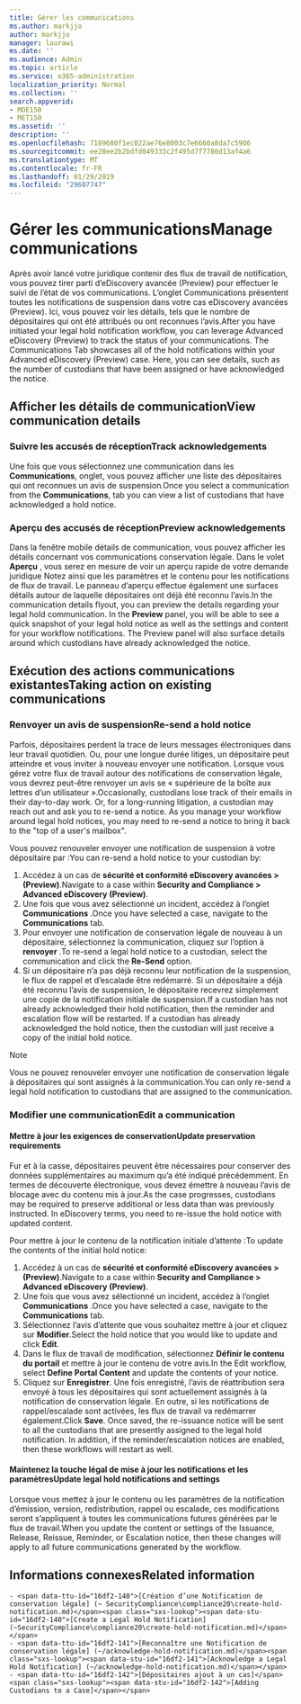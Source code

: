 ```yaml
---
title: Gérer les communications
ms.author: markjjo
author: markjjo
manager: laurawi
ms.date: ''
ms.audience: Admin
ms.topic: article
ms.service: o365-administration
localization_priority: Normal
ms.collection: ''
search.appverid:
- MOE150
- MET150
ms.assetid: ''
description: ''
ms.openlocfilehash: 7189680f1ec022ae76e8003c7e6660a8da7c5906
ms.sourcegitcommit: ee28ee2b2bdfd049333c2f495d7f7780d13af4a6
ms.translationtype: MT
ms.contentlocale: fr-FR
ms.lasthandoff: 01/29/2019
ms.locfileid: "29607747"
---
```

# <a name="manage-communications"></a><span data-ttu-id="16df2-102">Gérer les communications</span><span class="sxs-lookup"><span data-stu-id="16df2-102">Manage communications</span></span>

<span data-ttu-id="16df2-p101">Après avoir lancé votre juridique contenir des flux de travail de notification, vous pouvez tirer parti d’eDiscovery avancée (Preview) pour effectuer le suivi de l’état de vos communications. L’onglet Communications présentent toutes les notifications de suspension dans votre cas eDiscovery avancées (Preview). Ici, vous pouvez voir les détails, tels que le nombre de dépositaires qui ont été attribués ou ont reconnues l’avis.</span><span class="sxs-lookup"><span data-stu-id="16df2-p101">After you have initiated your legal hold notification workflow, you can leverage  Advanced eDiscovery (Preview) to track the status of your communications. The Communications Tab showcases all of the hold notifications within your Advanced eDiscovery (Preview) case. Here, you can see details, such as the number of custodians that have been assigned or have acknowledged the notice.</span></span>

## <a name="view-communication-details"></a><span data-ttu-id="16df2-106">Afficher les détails de communication</span><span class="sxs-lookup"><span data-stu-id="16df2-106">View communication details</span></span>

### <a name="track-acknowledgements"></a><span data-ttu-id="16df2-107">Suivre les accusés de réception</span><span class="sxs-lookup"><span data-stu-id="16df2-107">Track acknowledgements</span></span>

<span data-ttu-id="16df2-108">Une fois que vous sélectionnez une communication dans les **Communications**, onglet, vous pouvez afficher une liste des dépositaires qui ont reconnues un avis de suspension.</span><span class="sxs-lookup"><span data-stu-id="16df2-108">Once you select a communication from the **Communications**, tab you can view a list of custodians that have acknowledged a hold notice.</span></span> 

### <a name="preview-acknowledgements"></a><span data-ttu-id="16df2-109">Aperçu des accusés de réception</span><span class="sxs-lookup"><span data-stu-id="16df2-109">Preview acknowledgements</span></span>

<span data-ttu-id="16df2-p102">Dans la fenêtre mobile détails de communication, vous pouvez afficher les détails concernant vos communications conservation légale. Dans le volet **Aperçu** , vous serez en mesure de voir un aperçu rapide de votre demande juridique Notez ainsi que les paramètres et le contenu pour les notifications de flux de travail. Le panneau d’aperçu effectue également une surfaces détails autour de laquelle dépositaires ont déjà été reconnu l’avis.</span><span class="sxs-lookup"><span data-stu-id="16df2-p102">In the communication details flyout, you can preview the details regarding your legal hold communication. In the **Preview** panel, you will be able to see a quick snapshot of your legal hold notice as well as the settings and content for your workflow notifications. The Preview panel will also surface details around which custodians have already acknowledged the notice.</span></span>

## <a name="taking-action-on-existing-communications"></a><span data-ttu-id="16df2-113">Exécution des actions communications existantes</span><span class="sxs-lookup"><span data-stu-id="16df2-113">Taking action on existing communications</span></span>

### <a name="re-send-a-hold-notice"></a><span data-ttu-id="16df2-114">Renvoyer un avis de suspension</span><span class="sxs-lookup"><span data-stu-id="16df2-114">Re-send a hold notice</span></span>

<span data-ttu-id="16df2-p103">Parfois, dépositaires perdent la trace de leurs messages électroniques dans leur travail quotidien. Ou, pour une longue durée litiges, un dépositaire peut atteindre et vous inviter à nouveau envoyer une notification. Lorsque vous gérez votre flux de travail autour des notifications de conservation légale, vous devrez peut-être renvoyer un avis se « supérieure de la boîte aux lettres d’un utilisateur ».</span><span class="sxs-lookup"><span data-stu-id="16df2-p103">Occasionally, custodians lose track of their emails in their day-to-day work. Or, for a long-running litigation, a custodian may reach out and ask you to re-send a notice. As you manage your workflow around legal hold notices, you may need to re-send a notice to bring it back to the "top of a user's mailbox".</span></span>

<span data-ttu-id="16df2-118">Vous pouvez renouveler envoyer une notification de suspension à votre dépositaire par :</span><span class="sxs-lookup"><span data-stu-id="16df2-118">You can re-send a hold notice to your custodian by:</span></span>
1. <span data-ttu-id="16df2-119">Accédez à un cas de **sécurité et conformité eDiscovery avancées > (Preview)**.</span><span class="sxs-lookup"><span data-stu-id="16df2-119">Navigate to a case within **Security and Compliance > Advanced eDiscovery (Preview)**.</span></span>
2. <span data-ttu-id="16df2-120">Une fois que vous avez sélectionné un incident, accédez à l’onglet **Communications** .</span><span class="sxs-lookup"><span data-stu-id="16df2-120">Once you have selected a case, navigate to the **Communications** tab.</span></span>
3. <span data-ttu-id="16df2-121">Pour envoyer une notification de conservation légale de nouveau à un dépositaire, sélectionnez la communication, cliquez sur l’option à **renvoyer** .</span><span class="sxs-lookup"><span data-stu-id="16df2-121">To re-send a legal hold notice to a custodian, select the communication and click the **Re-Send** option.</span></span>
4. <span data-ttu-id="16df2-p104">Si un dépositaire n’a pas déjà reconnu leur notification de la suspension, le flux de rappel et d’escalade être redémarré. Si un dépositaire a déjà été reconnu l’avis de suspension, le dépositaire recevrez simplement une copie de la notification initiale de suspension.</span><span class="sxs-lookup"><span data-stu-id="16df2-p104">If a custodian has not already acknowledged their hold notification, then the reminder and escalation flow will be restarted. If a custodian has already acknowledged the hold notice, then the custodian will just receive a copy of the initial hold notice.</span></span>

> [!NOTE]
> <span data-ttu-id="16df2-124">Vous ne pouvez renouveler envoyer une notification de conservation légale à dépositaires qui sont assignés à la communication.</span><span class="sxs-lookup"><span data-stu-id="16df2-124">You can only re-send a legal hold notification to custodians that are assigned to the communication.</span></span> 

### <a name="edit-a-communication"></a><span data-ttu-id="16df2-125">Modifier une communication</span><span class="sxs-lookup"><span data-stu-id="16df2-125">Edit a communication</span></span>

#### <a name="update-preservation-requirements"></a><span data-ttu-id="16df2-126">Mettre à jour les exigences de conservation</span><span class="sxs-lookup"><span data-stu-id="16df2-126">Update preservation requirements</span></span>
  
<span data-ttu-id="16df2-p105">Fur et à la casse, dépositaires peuvent être nécessaires pour conserver des données supplémentaires au maximum qu’a été indiqué précédemment. En termes de découverte électronique, vous devez émettre à nouveau l’avis de blocage avec du contenu mis à jour.</span><span class="sxs-lookup"><span data-stu-id="16df2-p105">As the case progresses, custodians may be required to preserve additional or less data than was previously instructed. In eDiscovery terms, you need to re-issue the hold notice with updated content.</span></span>

<span data-ttu-id="16df2-129">Pour mettre à jour le contenu de la notification initiale d’attente :</span><span class="sxs-lookup"><span data-stu-id="16df2-129">To update the contents of the initial hold notice:</span></span>

1. <span data-ttu-id="16df2-130">Accédez à un cas de **sécurité et conformité eDiscovery avancées > (Preview)**.</span><span class="sxs-lookup"><span data-stu-id="16df2-130">Navigate to a case within **Security and Compliance > Advanced eDiscovery (Preview)**.</span></span>
2. <span data-ttu-id="16df2-131">Une fois que vous avez sélectionné un incident, accédez à l’onglet **Communications** .</span><span class="sxs-lookup"><span data-stu-id="16df2-131">Once you have selected a case, navigate to the **Communications** tab.</span></span>
3. <span data-ttu-id="16df2-132">Sélectionnez l’avis d’attente que vous souhaitez mettre à jour et cliquez sur **Modifier**.</span><span class="sxs-lookup"><span data-stu-id="16df2-132">Select the hold notice that you would like to update and click **Edit**.</span></span>
4. <span data-ttu-id="16df2-133">Dans le flux de travail de modification, sélectionnez **Définir le contenu du portail** et mettre à jour le contenu de votre avis.</span><span class="sxs-lookup"><span data-stu-id="16df2-133">In the Edit workflow, select **Define Portal Content** and update the contents of your notice.</span></span> 
5. <span data-ttu-id="16df2-p106">Cliquez sur **Enregistrer**. Une fois enregistré, l’avis de réattribution sera envoyé à tous les dépositaires qui sont actuellement assignés à la notification de conservation légale. En outre, si les notifications de rappel/escalade sont activées, les flux de travail va redémarrer également.</span><span class="sxs-lookup"><span data-stu-id="16df2-p106">Click **Save**. Once saved, the re-issuance notice will be sent to all the custodians that are presently assigned to the legal hold notification. In addition, if the reminder/escalation notices are enabled, then these workflows will restart as well.</span></span> 


#### <a name="update-legal-hold-notifications-and-settings"></a><span data-ttu-id="16df2-137">Maintenez la touche légal de mise à jour les notifications et les paramètres</span><span class="sxs-lookup"><span data-stu-id="16df2-137">Update legal hold notifications and settings</span></span>

<span data-ttu-id="16df2-138">Lorsque vous mettez à jour le contenu ou les paramètres de la notification d’émission, version, redistribution, rappel ou escalade, ces modifications seront s’appliquent à toutes les communications futures générées par le flux de travail.</span><span class="sxs-lookup"><span data-stu-id="16df2-138">When you update the content or settings of the Issuance, Release, Reissue, Reminder, or Escalation notice, then these changes will apply to all future communications generated by the workflow.</span></span>

## <a name="related-information"></a><span data-ttu-id="16df2-139">Informations connexes</span><span class="sxs-lookup"><span data-stu-id="16df2-139">Related information</span></span> 

    - <span data-ttu-id="16df2-140">[Création d’une Notification de conservation légale] (~ SecurityCompliance\compliance20\create-hold-notification.md)</span><span class="sxs-lookup"><span data-stu-id="16df2-140">[Create a Legal Hold Notification] (~SecurityCompliance\compliance20\create-hold-notification.md)</span></span>
    - <span data-ttu-id="16df2-141">[Reconnaître une Notification de conservation légale] (~/acknowledge-hold-notification.md)</span><span class="sxs-lookup"><span data-stu-id="16df2-141">[Acknowledge a Legal Hold Notification] (~/acknowledge-hold-notification.md)</span></span>
    - <span data-ttu-id="16df2-142">[Dépositaires ajout à un cas]</span><span class="sxs-lookup"><span data-stu-id="16df2-142">[Adding Custodians to a Case]</span></span>